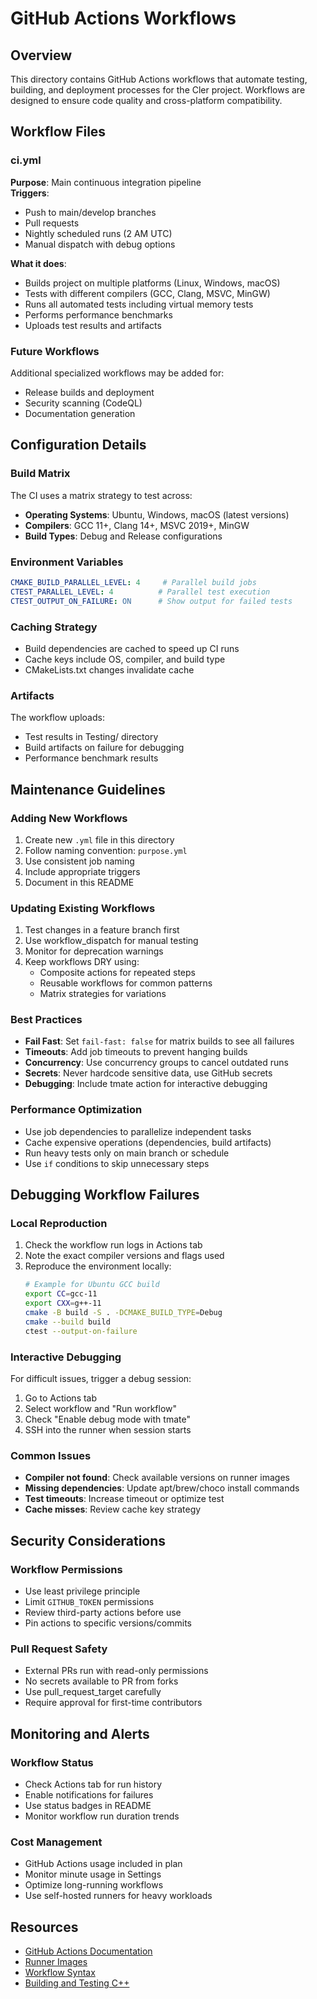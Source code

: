 # GitHub Actions Workflows

## Overview

This directory contains GitHub Actions workflows that automate testing, building, and deployment processes for the Cler project. Workflows are designed to ensure code quality and cross-platform compatibility.

## Workflow Files

### ci.yml
**Purpose**: Main continuous integration pipeline  
**Triggers**: 
- Push to main/develop branches
- Pull requests
- Nightly scheduled runs (2 AM UTC)
- Manual dispatch with debug options

**What it does**:
- Builds project on multiple platforms (Linux, Windows, macOS)
- Tests with different compilers (GCC, Clang, MSVC, MinGW)
- Runs all automated tests including virtual memory tests
- Performs performance benchmarks
- Uploads test results and artifacts

### Future Workflows
Additional specialized workflows may be added for:
- Release builds and deployment
- Security scanning (CodeQL)
- Documentation generation

## Configuration Details

### Build Matrix
The CI uses a matrix strategy to test across:
- **Operating Systems**: Ubuntu, Windows, macOS (latest versions)
- **Compilers**: GCC 11+, Clang 14+, MSVC 2019+, MinGW
- **Build Types**: Debug and Release configurations

### Environment Variables
```yaml
CMAKE_BUILD_PARALLEL_LEVEL: 4     # Parallel build jobs
CTEST_PARALLEL_LEVEL: 4          # Parallel test execution
CTEST_OUTPUT_ON_FAILURE: ON      # Show output for failed tests
```

### Caching Strategy
- Build dependencies are cached to speed up CI runs
- Cache keys include OS, compiler, and build type
- CMakeLists.txt changes invalidate cache

### Artifacts
The workflow uploads:
- Test results in Testing/ directory
- Build artifacts on failure for debugging
- Performance benchmark results

## Maintenance Guidelines

### Adding New Workflows
1. Create new `.yml` file in this directory
2. Follow naming convention: `purpose.yml`
3. Use consistent job naming
4. Include appropriate triggers
5. Document in this README

### Updating Existing Workflows
1. Test changes in a feature branch first
2. Use workflow_dispatch for manual testing
3. Monitor for deprecation warnings
4. Keep workflows DRY using:
   - Composite actions for repeated steps
   - Reusable workflows for common patterns
   - Matrix strategies for variations

### Best Practices
- **Fail Fast**: Set `fail-fast: false` for matrix builds to see all failures
- **Timeouts**: Add job timeouts to prevent hanging builds
- **Concurrency**: Use concurrency groups to cancel outdated runs
- **Secrets**: Never hardcode sensitive data, use GitHub secrets
- **Debugging**: Include tmate action for interactive debugging

### Performance Optimization
- Use job dependencies to parallelize independent tasks
- Cache expensive operations (dependencies, build artifacts)
- Run heavy tests only on main branch or schedule
- Use `if` conditions to skip unnecessary steps

## Debugging Workflow Failures

### Local Reproduction
1. Check the workflow run logs in Actions tab
2. Note the exact compiler versions and flags used
3. Reproduce the environment locally:
   ```bash
   # Example for Ubuntu GCC build
   export CC=gcc-11
   export CXX=g++-11
   cmake -B build -S . -DCMAKE_BUILD_TYPE=Debug
   cmake --build build
   ctest --output-on-failure
   ```

### Interactive Debugging
For difficult issues, trigger a debug session:
1. Go to Actions tab
2. Select workflow and "Run workflow"
3. Check "Enable debug mode with tmate"
4. SSH into the runner when session starts

### Common Issues
- **Compiler not found**: Check available versions on runner images
- **Missing dependencies**: Update apt/brew/choco install commands
- **Test timeouts**: Increase timeout or optimize test
- **Cache misses**: Review cache key strategy

## Security Considerations

### Workflow Permissions
- Use least privilege principle
- Limit `GITHUB_TOKEN` permissions
- Review third-party actions before use
- Pin actions to specific versions/commits

### Pull Request Safety
- External PRs run with read-only permissions
- No secrets available to PR from forks
- Use pull_request_target carefully
- Require approval for first-time contributors

## Monitoring and Alerts

### Workflow Status
- Check Actions tab for run history
- Enable notifications for failures
- Use status badges in README
- Monitor workflow run duration trends

### Cost Management
- GitHub Actions usage included in plan
- Monitor minute usage in Settings
- Optimize long-running workflows
- Use self-hosted runners for heavy workloads

## Resources

- [GitHub Actions Documentation](https://docs.github.com/en/actions)
- [Runner Images](https://github.com/actions/runner-images)
- [Workflow Syntax](https://docs.github.com/en/actions/using-workflows/workflow-syntax-for-github-actions)
- [Building and Testing C++](https://docs.github.com/en/actions/automating-builds-and-tests/building-and-testing-cpp)